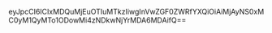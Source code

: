 eyJpcCI6ICIxMDQuMjEuOTIuMTkzIiwgInVwZGF0ZWRfYXQiOiAiMjAyNS0xMC0yM1QyMTo1ODowMi4zNDkwNjYrMDA6MDAifQ==